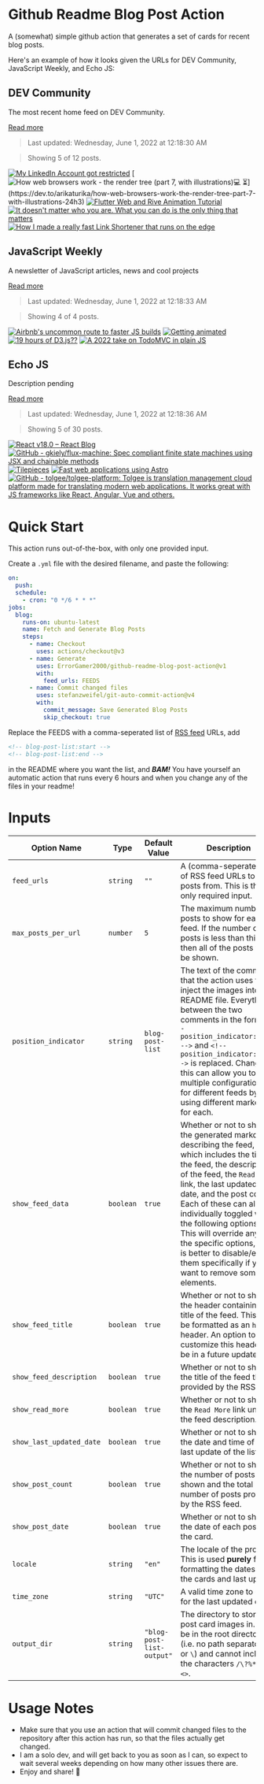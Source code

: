# Github Readme Blog Post Action

A (somewhat) simple github action that generates a set of cards for recent blog posts.

Here's an example of how it looks given the URLs for DEV Community, JavaScript Weekly, and Echo JS:

<!-- post-list:start -->
## DEV Community

The most recent home feed on DEV Community.

[Read more](https://dev.to)
> Last updated: Wednesday, June 1, 2022 at 12:18:30 AM

> Showing 5 of 12 posts.

[![My LinkedIn Account got restricted](https://raw.githubusercontent.com/ErrorGamer2000/github-readme-blog-post-action/main/generated_files/DEV_Community/My_LinkedIn_Account_got_restricted.svg)](https://dev.to/krishnaagarwal/my-linkedin-account-got-restricted-1o6p)
[![How web browsers work - the render tree (part 7, with illustrations)💻 ⏳](https://raw.githubusercontent.com/ErrorGamer2000/github-readme-blog-post-action/main/generated_files/DEV_Community/How_web_browsers_work_-_the_render_tree_(part_7__with_illustrations)💻_⏳.svg)](https://dev.to/arikaturika/how-web-browsers-work-the-render-tree-part-7-with-illustrations-24h3)
[![Flutter Web and Rive Animation Tutorial](https://raw.githubusercontent.com/ErrorGamer2000/github-readme-blog-post-action/main/generated_files/DEV_Community/Flutter_Web_and_Rive_Animation_Tutorial.svg)](https://dev.to/suhavi/flutter-web-and-rive-animation-tutorial-5f5k)
[![It doesn't matter who you are. What you can do is the only thing that matters](https://raw.githubusercontent.com/ErrorGamer2000/github-readme-blog-post-action/main/generated_files/DEV_Community/It_doesn't_matter_who_you_are._What_you_can_do_is_the_only_thing_that_matters.svg)](https://dev.to/criscmd/it-doesnt-matter-who-you-are-what-you-can-do-is-the-only-thing-that-matters-2dh1)
[![How I made a really fast Link Shortener that runs on the edge](https://raw.githubusercontent.com/ErrorGamer2000/github-readme-blog-post-action/main/generated_files/DEV_Community/How_I_made_a_really_fast_Link_Shortener_that_runs_on_the_edge.svg)](https://dev.to/nexxeln/how-i-made-a-really-fast-link-shortener-that-runs-on-the-edge-2gm)


## JavaScript Weekly

A newsletter of JavaScript articles, news and cool projects

[Read more](https://javascriptweekly.com/)
> Last updated: Wednesday, June 1, 2022 at 12:18:33 AM

> Showing 4 of 4 posts.

[![Airbnb's uncommon route to faster JS builds](https://raw.githubusercontent.com/ErrorGamer2000/github-readme-blog-post-action/main/generated_files/JavaScript_Weekly/Airbnb's_uncommon_route_to_faster_JS_builds.svg)](https://javascriptweekly.com/issues/591)
[![Getting animated](https://raw.githubusercontent.com/ErrorGamer2000/github-readme-blog-post-action/main/generated_files/JavaScript_Weekly/Getting_animated.svg)](https://javascriptweekly.com/issues/590)
[![19 hours of D3.js??](https://raw.githubusercontent.com/ErrorGamer2000/github-readme-blog-post-action/main/generated_files/JavaScript_Weekly/19_hours_of_D3.js__.svg)](https://javascriptweekly.com/issues/589)
[![A 2022 take on TodoMVC in plain JS](https://raw.githubusercontent.com/ErrorGamer2000/github-readme-blog-post-action/main/generated_files/JavaScript_Weekly/A_2022_take_on_TodoMVC_in_plain_JS.svg)](https://javascriptweekly.com/issues/588)


## Echo JS

Description pending

[Read more](
http://www.echojs.com
)
> Last updated: Wednesday, June 1, 2022 at 12:18:36 AM

> Showing 5 of 30 posts.

[![React v18.0 – React Blog](https://raw.githubusercontent.com/ErrorGamer2000/github-readme-blog-post-action/main/generated_files/_Echo_JS_/React_v18.0_–_React_Blog.svg)](https://reactjs.org/blog/2022/03/29/react-v18.html)
[![GitHub - gkiely/flux-machine: Spec compliant finite state machines using JSX and chainable methods](https://raw.githubusercontent.com/ErrorGamer2000/github-readme-blog-post-action/main/generated_files/_Echo_JS_/GitHub_-_gkiely_flux-machine__Spec_compliant_finite_state_machines_using_JSX_and_chainable_methods.svg)](https://github.com/gkiely/flux-machine)
[![Tilepieces](https://raw.githubusercontent.com/ErrorGamer2000/github-readme-blog-post-action/main/generated_files/_Echo_JS_/Tilepieces.svg)](https://tilepieces.net/index.html)
[![Fast web applications using Astro](https://raw.githubusercontent.com/ErrorGamer2000/github-readme-blog-post-action/main/generated_files/_Echo_JS_/Fast_web_applications_using_Astro.svg)](https://blog.openreplay.com/fast-web-applications-using-astro)
[![GitHub - tolgee/tolgee-platform: Tolgee is translation management cloud platform made for translating modern web applications. It works great with JS frameworks like React, Angular, Vue and others.](https://raw.githubusercontent.com/ErrorGamer2000/github-readme-blog-post-action/main/generated_files/_Echo_JS_/GitHub_-_tolgee_tolgee-platform__Tolgee_is_translation_management_cloud_platform_made_for_translating_modern_web_applications._It_works_great_with_JS_frameworks_like_React__Angular__Vue_and_others..svg)](https://github.com/tolgee/tolgee-platform)


<!-- post-list:end -->

# Quick Start

This action runs out-of-the-box, with only one provided input.

Create a `.yml` file with the desired filename, and paste the following:

```yml
on:
  push:
  schedule:
    - cron: "0 */6 * * *"
jobs:
  blog:
    runs-on: ubuntu-latest
    name: Fetch and Generate Blog Posts
    steps:
      - name: Checkout
        uses: actions/checkout@v3
      - name: Generate
        uses: ErrorGamer2000/github-readme-blog-post-action@v1
        with:
          feed_urls: FEEDS
      - name: Commit changed files
        uses: stefanzweifel/git-auto-commit-action@v4
        with:
          commit_message: Save Generated Blog Posts
          skip_checkout: true
```

Replace the FEEDS with a comma-seperated list of [RSS feed](https://rss.com/blog/how-do-rss-feeds-work/) URLs, add

```md
<!-- blog-post-list:start -->
<!-- blog-post-list:end -->
```

in the README where you want the list, and **_BAM!_** You have yourself an automatic action that runs every 6 hours and when you change any of the files in your readme!

# Inputs

<table>
  <thead>
    <tr>
      <th>Option Name</th>
      <th>Type</th>
      <th>Default Value</th>
      <th>Description</th>
    </tr>
  </thead>
  <tbody>
    <tr>
      <td><code>feed_urls</code></td>
      <td><code>string</code></td>
      <td><code>""</code></td>
      <td>A (comma-seperated) list of RSS feed URLs to load posts from. This is the only required input.</td>
    </tr>
    <tr>
      <td><code>max_posts_per_url</code></td>
      <td><code>number</code></td>
      <td><code>5</code></td>
      <td>The maximum number of posts to show for each feed. If the number of posts is less than this, then all of the posts will be shown.</td>
    </tr>
    <tr>
      <td><code>position_indicator</code></td>
      <td><code>string</code></td>
      <td><code>blog-post-list</code></td>
      <td>The text of the comments that the action uses to inject the images into the README file. Everything between the two comments in the form <code>&lt;!-- position_indicator:start --&gt;</code> and <code>&lt;!-- position_indicator:end --&gt;</code> is replaced. Changing this can allow you to use multiple configurations for different feeds by using different markers for each.</td>
    </tr>
    <tr>
      <td><code>show_feed_data</code></td>
      <td><code>boolean</code></td>
      <td><code>true</code></td>
      <td>Whether or not to show the generated markdown describing the feed, which includes the title of the feed, the description of the feed, the <code>Read More</code> link, the last updated date, and the post count. Each of these can also be individually toggled with the following options. This will override any of the specific options, so it is better to disable/enable them specifically if you want to remove some elements.</td>
    </tr>
    <tr>
      <td><code>show_feed_title</code></td>
      <td><code>boolean</code></td>
      <td><code>true</code></td>
      <td>Whether or not to show the header containing the title of the feed. This will be formatted as an <code>h2</code> header. An option to customize this header will be in a future update.</td>
    </tr>
    <tr>
      <td><code>show_feed_description</code></td>
      <td><code>boolean</code></td>
      <td><code>true</code></td>
      <td>Whether or not to show the title of the feed that is provided by the RSS feed.</td>
    </tr>
    <tr>
      <td><code>show_read_more</code></td>
      <td><code>boolean</code></td>
      <td><code>true</code></td>
      <td>Whether or not to show the <code>Read More</code> link under the feed description.</td>
    </tr>
    <tr>
      <td><code>show_last_updated_date</code></td>
      <td><code>boolean</code></td>
      <td><code>true</code></td>
      <td>Whether or not to show the date and time of the last update of the list.</td>
    </tr>
    <tr>
      <td><code>show_post_count</code></td>
      <td><code>boolean</code></td>
      <td><code>true</code></td>
      <td>Whether or not to show the number of posts shown and the total number of posts provided by the RSS feed.</td>
    </tr>
    <tr>
      <td><code>show_post_date</code></td>
      <td><code>boolean</code></td>
      <td><code>true</code></td>
      <td>Whether or not to show the date of each post on the card.</td>
    </tr>
    <tr>
      <td><code>locale</code></td>
      <td><code>string</code></td>
      <td><code>"en"</code></td>
      <td>The locale of the project. This is used <strong>purely</strong> for formatting the dates of the cards and last update.</td>
    </tr>
    <tr>
      <td><code>time_zone</code></td>
      <td><code>string</code></td>
      <td><code>"UTC"</code></td>
      <td>A valid time zone to use for the last updated date.</td>
    </tr>
    <tr>
      <td><code>output_dir</code></td>
      <td><code>string</code></td>
      <td><code>"blog-post-list-output"</code></td>
      <td>The directory to store the post card images in. Must be in the root directory (i.e. no path separators <code>/</code> or <code>\</code>) and cannot include the characters <code>/\?%*:|"&lt;&gt;</code>.</td>
    </tr>
<!--
    <tr>
      <td><code></code></td>
      <td><cde></cde></td>
      <td><code></code></td>
      <td></td>
    </tr>
-->
  </tbody>
</table>

# Usage Notes

- Make sure that you use an action that will commit changed files to the repository after this action has run, so that the files actually get changed.
- I am a solo dev, and will get back to you as soon as I can, so expect to wait several weeks depending on how many other issues there are.
- Enjoy and share! 🤗
